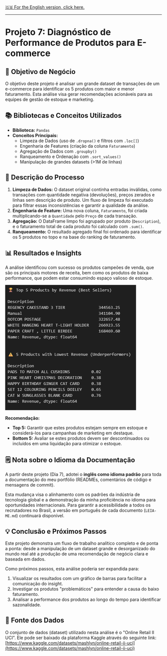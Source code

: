 [🇬🇧 For the English version, click here.](./README.md)

---

# Projeto 7: Diagnóstico de Performance de Produtos para E-commerce

## 🎯 Objetivo de Negócio
O objetivo deste projeto é analisar um grande dataset de transações de um e-commerce para identificar os 5 produtos com maior e menor faturamento. Esta análise visa gerar recomendações acionáveis para as equipes de gestão de estoque e marketing.

## 📚 Bibliotecas e Conceitos Utilizados
-   **Biblioteca:** `Pandas`
-   **Conceitos Principais:**
    -   Limpeza de Dados (uso de `.dropna()` e filtros com `.loc[]`)
    -   Engenharia de Features (criação da coluna `Faturamento`)
    -   Agregação de Dados com `.groupby()`
    -   Ranqueamento e Ordenação com `.sort_values()`
    -   Manipulação de grandes datasets (>1M de linhas)

## 📖 Descrição do Processo
1.  **Limpeza de Dados:** O dataset original continha entradas inválidas, como transações com quantidade negativa (devoluções), preços zerados e linhas sem descrição de produto. Um fluxo de limpeza foi executado para filtrar essas inconsistências e garantir a qualidade da análise.
2.  **Engenharia de Feature:** Uma nova coluna, `Faturamento`, foi criada multiplicando-se a `Quantidade` pelo `Preço` de cada transação.
3.  **Agregação:** O DataFrame limpo foi agrupado por produto (`Description`), e o faturamento total de cada produto foi calculado com `.sum()`.
4.  **Ranqueamento:** O resultado agregado final foi ordenado para identificar os 5 produtos no topo e na base do ranking de faturamento.

## 📊 Resultados e Insights
A análise identificou com sucesso os produtos campeões de venda, que são os principais motores de receita, bem como os produtos de baixa performance, que podem estar consumindo espaço valioso de estoque.

![alt text](image.png)

**Recomendação:**
-   **Top 5:** Garantir que estes produtos estejam sempre em estoque e considerá-los para campanhas de marketing em destaque.
-   **Bottom 5:** Avaliar se estes produtos devem ser descontinuados ou incluídos em uma liquidação para otimizar o estoque.

## 🗒️ Nota sobre o Idioma da Documentação
A partir deste projeto (Dia 7), adotei o **inglês como idioma padrão** para toda a documentação do meu portfólio (READMEs, comentários de código e mensagens de commit).

Esta mudança visa o alinhamento com os padrões da indústria de tecnologia global e a demonstração da minha proficiência no idioma para oportunidades internacionais. Para garantir a acessibilidade a todos os recrutadores no Brasil, a versão em português de cada documento (`LEIA-ME.md`) continuará disponível.

## 💡 Conclusão e Próximos Passos
Este projeto demonstra um fluxo de trabalho analítico completo e de ponta a ponta: desde a manipulação de um dataset grande e desorganizado do mundo real até a produção de uma recomendação de negócio clara e baseada em dados.

Como próximos passos, esta análise poderia ser expandida para:
1.  Visualizar os resultados com um gráfico de barras para facilitar a comunicação do insight.
2.  Investigar os produtos "problemáticos" para entender a causa do baixo faturamento.
3.  Analisar a performance dos produtos ao longo do tempo para identificar sazonalidade.

## 💾 Fonte dos Dados
O conjunto de dados (dataset) utilizado nesta análise é o "Online Retail II UCI". Ele pode ser baixado da plataforma Kaggle através do seguinte link:
[https://www.kaggle.com/datasets/mashlyn/online-retail-ii-uci](https://www.kaggle.com/datasets/mashlyn/online-retail-ii-uci)